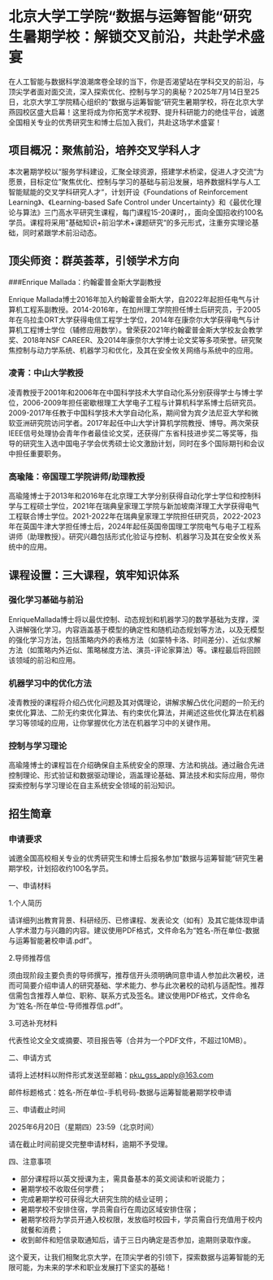 # 北京大学工学院“数据与运筹智能“研究生暑期学校：解锁交叉前沿，共赴学术盛宴

在人工智能与数据科学浪潮席卷全球的当下，你是否渴望站在学科交叉的前沿，与顶尖学者面对面交流，深入探索优化、控制与学习的奥秘？2025年7月14日至25日，北京大学工学院精心组织的“数据与运筹智能“研究生暑期学校，将在北京大学燕园校区盛大启幕！这里将成为你拓宽学术视野、提升科研能力的绝佳平台，诚邀全国相关专业的优秀研究生和博士后加入我们，共赴这场学术盛宴！

## 项目概况：聚焦前沿，培养交叉学科人才
本次暑期学校以“服务学科建设，汇聚全球资源，搭建学术桥梁，促进人才交流“为愿景，目标定位”聚焦优化、控制与学习的基础与前沿发展，培养数据科学与人工智能赋能的交叉学科研究人才“，计划开设《Foundations of Reinforcement Learning》、《Learning-based Safe Control under Uncertainty》和《最优化理论与算法》三门高水平研究生课程，每门课程15-20课时，，面向全国招收约100名学员。课程将采用”基础知识+前沿学术+课题研究“的多元形式，注重夯实理论基础，同时紧跟学术前沿动态。

## 顶尖师资：群英荟萃，引领学术方向
###Enrique Mallada：约翰霍普金斯大学副教授

Enrique Mallada博士2016年加入约翰霍普金斯大学，自2022年起担任电气与计算机工程系副教授。2014-2016年，在加州理工学院担任博士后研究员，于2005年在乌拉圭ORT大学获得电信工程学士学位，2014年在康奈尔大学获得电气与计算机工程博士学位（辅修应用数学）。曾荣获2021年约翰霍普金斯大学校友会教学奖、2018年NSF CAREER、及2014年康奈尔大学博士论文奖等多项荣誉。研究聚焦控制与动力学系统、机器学习和优化，及其在安全攸关网络与系统中的应用。

### 凌青：中山大学教授

凌青教授于2001年和2006年在中国科学技术大学自动化系分别获得学士与博士学位，2006-2009年担任密歇根理工大学电子工程与计算机科学系博士后研究员。2009-2017年任教于中国科学技术大学自动化系，期间曾为宾夕法尼亚大学和微软亚洲研究院访问学者。2017年起任中山大学计算机学院教授、博导。两次荣获IEEE信号处理协会青年作者最佳论文奖，还获得广东省科技进步奖二等奖等，指导的研究生入选中国电子学会优秀硕士论文激励计划，同时在多个国际期刊和会议中担任重要职务。

### 高瑜隆：帝国理工学院讲师/助理教授

高瑜隆博士于2013年和2016年在北京理工大学分别获得自动化学士学位和控制科学与工程硕士学位，2021年在瑞典皇家理工学院与新加坡南洋理工大学获得电气工程联合博士学位。2021-2022年在瑞典皇家理工学院担任研究员，2022-2023年在英国牛津大学担任博士后，2024年起任英国帝国理工学院电气与电子工程系讲师（助理教授）。研究兴趣包括形式化验证与控制、机器学习及其在安全攸关系统中的应用。

## 课程设置：三大课程，筑牢知识体系
### 强化学习基础与前沿
EnriqueMallada博士将以最优控制、动态规划和机器学习的数学基础为支撑，深入讲解强化学习。内容涵盖基于模型的确定性和随机动态规划等方法，以及无模型的强化学习方法，包括策略内外的表格方法（如蒙特卡洛、时间差分）、近似求解方法（如策略内外近似、策略梯度方法、演员-评论家算法）等。课程最后将回顾该领域的前沿和应用。
### 机器学习中的优化方法
凌青教授的课程将介绍凸优化问题及其对偶理论，讲解求解凸优化问题的一阶无约束优化算法、二阶无约束优化算法、有约束优化算法，并阐述这些优化算法在机器学习等领域的应用，让你掌握优化方法在机器学习中的关键作用。
### 控制与学习理论
高瑜隆博士的课程旨在介绍确保自主系统安全的原理、方法和挑战。通过融合先进控制理论、形式验证和数据驱动理论，涵盖理论基础、算法技术和实际应用，带你探索控制与学习理论在自主系统安全领域的前沿知识。

## 招生简章
### 申请要求
诚邀全国高校相关专业的优秀研究生和博士后报名参加“数据与运筹智能“研究生暑期学校，计划招收约100名学员。

一、申请材料

1.个人简历

请详细列出教育背景、科研经历、已修课程、发表论文（如有）及其它能体现申请人学术潜力与兴趣的内容。建议使用PDF格式，文件命名为“姓名-所在单位-数据与运筹智能暑校申请.pdf”。

2.导师推荐信

须由现阶段主要负责的导师撰写，推荐信开头须明确同意申请人参加此次暑校，进而可简要介绍申请人的研究基础、学术能力、参与此次暑校的动机与适配性。推荐信需包含推荐人单位、职称、联系方式及签名。建议使用PDF格式，文件命名为“姓名-所在单位-导师推荐信.pdf”。

3.可选补充材料

代表性论文全文或摘要、项目报告等（合并为一个PDF文件，不超过10MB）。

二、申请方式

请将上述材料以附件形式发送至邮箱：pku_gss_apply@163.com

邮件标题格式：姓名-所在单位-手机号码-数据与运筹智能暑期学校申请

三、申请截止时间

2025年6月20日（星期四）23:59（北京时间）

请在截止时间前提交完整申请材料，逾期不予受理。

四、注意事项
- 部分课程将以英文授课为主，需具备基本的英文阅读和听说能力；
- 暑期学校不收取任何学费；
- 完成暑期学校可获得北大研究生院的结业证明；
- 暑期学校不安排住宿，学员需自行在周边区域安排住宿；
- 暑期学校将为学员开通入校权限，发放临时校园卡，学员需自行充值用于校内就餐和消费；
- 收到邮件和短信录取通知后，请于三日内确定是否参加，逾期则录取作废。

这个夏天，让我们相聚北京大学，在顶尖学者的引领下，探索数据与运筹智能的无限可能，为未来的学术和职业发展打下坚实的基础！
